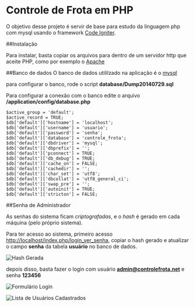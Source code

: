 # Controle de Frota em PHP
O objetivo desse projeto é servir de base para estudo da linguagem php com mysql usando o framework [Code Igniter](https://codeigniter.com/).

##Instalação

Para instalar, basta copiar os arquivos para dentro de um servidor http que aceite PHP, como por exemplo o [Apache](https://httpd.apache.org/)

##Banco de dados
O banco de dados utililzado na aplicação é o [mysql](https://www.mysql.com/)

para configurar o banco, rode o script **database/Dump20140729.sql**

Para configurar a conexão com o banco edite o arquivo **/application/config/database.php**

    $active_group = 'default';
    $active_record = TRUE;
    $db['default']['hostname'] = 'localhost';
    $db['default']['username'] = 'usuario';
    $db['default']['password'] = 'senha';
    $db['default']['database'] = 'controle_frota';
    $db['default']['dbdriver'] = 'mysql';
    $db['default']['dbprefix'] = '';
    $db['default']['pconnect'] = TRUE;
    $db['default']['db_debug'] = TRUE;
    $db['default']['cache_on'] = FALSE;
    $db['default']['cachedir'] = '';
    $db['default']['char_set'] = 'utf8';
    $db['default']['dbcollat'] = 'utf8_general_ci';
    $db['default']['swap_pre'] = '';
    $db['default']['autoinit'] = TRUE;
    $db['default']['stricton'] = FALSE;

##Senha de Administrador

As senhas do sistema ficam _criptografadas_, e o _hash_ é gerado em cada máquina (pelo próprio sistema).

Para ter acesso ao sistema, primeiro acesso <http://localhost/index.php/login_ver_senha>, copiar o hash gerado e atualizar o campo **senha** da tabela **usuário** no banco de dados.

![Hash Gerada](https://github.com/ramonsilvanet/controle-frota-php/blob/master/docs/hash_gerada.png)

depois disso, basta fazer o login com usuário **admin@controlefrota.net** e senha **123456**

![Formulário Login](https://github.com/ramonsilvanet/controle-frota-php/blob/master/docs/formulario_login.png)

![Lista de Usuários Cadastrados](https://github.com/ramonsilvanet/controle-frota-php/blob/master/docs/lista_usuarios.png)

